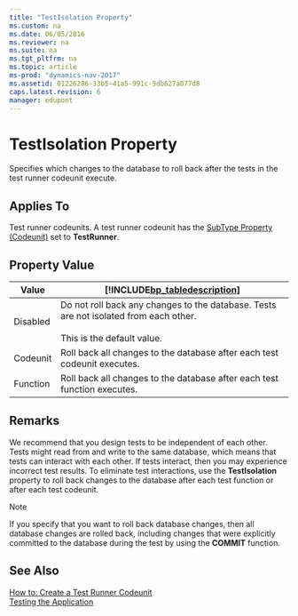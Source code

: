 ```yaml
---
title: "TestIsolation Property"
ms.custom: na
ms.date: 06/05/2016
ms.reviewer: na
ms.suite: na
ms.tgt_pltfrm: na
ms.topic: article
ms-prod: "dynamics-nav-2017"
ms.assetid: 01226286-33b5-41a5-991c-5db627a077d8
caps.latest.revision: 6
manager: edupont
---
```

# TestIsolation Property
Specifies which changes to the database to roll back after the tests in the test runner codeunit execute.  
  
## Applies To  
 Test runner codeunits. A test runner codeunit has the [SubType Property \(Codeunit\)](SubType-Property--Codeunit-.md) set to **TestRunner**.  
  
## Property Value  
  
|Value|[!INCLUDE[bp_tabledescription](includes/bp_tabledescription_md.md)]|  
|-----------|---------------------------------------|  
|Disabled|Do not roll back any changes to the database. Tests are not isolated from each other.<br /><br /> This is the default value.|  
|Codeunit|Roll back all changes to the database after each test codeunit executes.|  
|Function|Roll back all changes to the database after each test function executes.|  
  
## Remarks  
 We recommend that you design tests to be independent of each other. Tests might read from and write to the same database, which means that tests can interact with each other. If tests interact, then you may experience incorrect test results. To eliminate test interactions, use the **TestIsolation** property to roll back changes to the database after each test function or after each test codeunit.  
  
> [!NOTE]  
>  If you specify that you want to roll back database changes, then all database changes are rolled back, including changes that were explicitly committed to the database during the test by using the **COMMIT** function.  
  
## See Also  
 [How to: Create a Test Runner Codeunit](How-to--Create-a-Test-Runner-Codeunit.md)   
 [Testing the Application](Testing-the-Application.md)